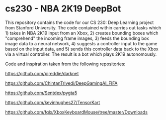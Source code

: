 # cs230 - NBA 2K19 DeepBot
This repository contains the code for our CS 230: Deep Learning project from Stanford University. The code contained within carries out tasks which 1) takes in NBA 2K19 input from an Xbox, 2) creates bounding boxes which "comprehend" the incoming frame images, 3) feeds the bounding box image data to a neural network, 4) suggests a controller input to the game based on the input data, and 5) sends this controller data back to the Xbox via a virtual controller. The result is a bot which plays 2K19 autonomously.


Code and inspiration taken from the following repositories:

https://github.com/pjreddie/darknet

https://github.com/ChintanTrivedi/DeepGamingAI_FIFA

https://github.com/Sentdex/pygta5

https://github.com/kevinhughes27/TensorKart

https://github.com/fqlx/XboxKeyboardMouse/tree/master/Downloads
